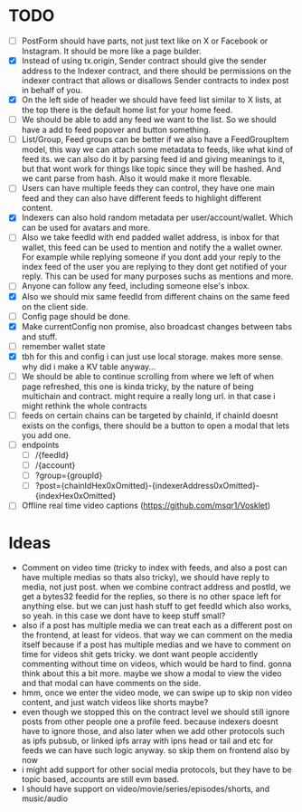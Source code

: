 # TODO

-   [ ] PostForm should have parts, not just text like on X or Facebook or Instagram. It should be more like a page builder.
-   [x] Instead of using tx.origin, Sender contract should give the sender address to the Indexer contract, and there should be permissions on the indexer contract that allows or disallows Sender contracts to index post in behalf of you.
-   [x] On the left side of header we should have feed list similar to X lists, at the top there is the default home list for your home feed.
-   [ ] We should be able to add any feed we want to the list. So we should have a add to feed popover and button something.
-   [ ] List/Group, Feed groups can be better if we also have a FeedGroupItem model, this way we can attach some metadata to feeds, like what kind of feed its. we can also do it by parsing feed id and giving meanings to it, but that wont work for things like topic since they will be hashed. And we cant parse from hash. Also it would make it more flexable.
-   [ ] Users can have multiple feeds they can control, they have one main feed and they can also have different feeds to highlight different content.
-   [x] Indexers can also hold random metadata per user/account/wallet. Which can be used for avatars and more.
-   [ ] Also we take feedId with end padded wallet address, is inbox for that wallet, this feed can be used to mention and notify the a wallet owner. For example while replying someone if you dont add your reply to the index feed of the user you are replying to they dont get notified of your reply. This can be used for many purposes suchs as mentions and more.
-   [ ] Anyone can follow any feed, including someone else's inbox.
-   [x] Also we should mix same feedId from different chains on the same feed on the client side.
-   [ ] Config page should be done.
-   [x] Make currentConfig non promise, also broadcast changes between tabs and stuff.
-   [ ] remember wallet state
-   [x] tbh for this and config i can just use local storage. makes more sense. why did i make a KV table anyway...
-   [ ] We should be able to continue scrolling from where we left of when page refreshed, this one is kinda tricky, by the nature of being multichain and contract. might require a really long url. in that case i might rethink the whole contracts
-   [ ] feeds on certain chains can be targeted by chainId, if chainId doesnt exists on the configs, there should be a button to open a modal that lets you add one.
-   [ ] endpoints
    -   [ ] /{feedId}
    -   [ ] /{account}
    -   [ ] ?group={groupId}
    -   [ ] ?post={chainIdHex0xOmitted}-{indexerAddress0xOmitted}-{indexHex0xOmitted}
-   [ ] Offline real time video captions (https://github.com/msqr1/Vosklet)

# Ideas

-   Comment on video time (tricky to index with feeds, and also a post can have multiple medias so thats also tricky), we should have reply to media, not just post. when we combine contract address and postId, we get a bytes32 feedid for the replies, so there is no other space left for anything else. but we can just hash stuff to get feedId which also works, so yeah. in this case we dont have to keep stuff small?
-   also if a post has multiple media we can treat each as a different post on the frontend, at least for videos. that way we can comment on the media itself because if a post has multiple medias and we have to comment on time for videos shit gets tricky. we dont want people accidently commenting without time on videos, which would be hard to find. gonna think about this a bit more. maybe we show a modal to view the video and that modal can have comments on the side.
-   hmm, once we enter the video mode, we can swipe up to skip non video content, and just watch videos like shorts maybe?
-   even though we stopped this on the contract level we should still ignore posts from other people one a profile feed. because indexers doesnt have to ignore those, and also later when we add other protocols such as ipfs pubsub, or linked ipfs array with ipns head or tail and etc for feeds we can have such logic anyway. so skip them on frontend also by now
-   i might add support for other social media protocols, but they have to be topic based, accounts are still evm based.
-   I should have support on video/movie/series/episodes/shorts, and music/audio
